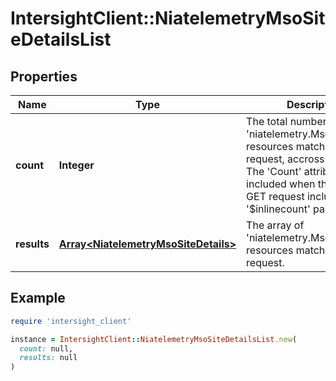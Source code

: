 # IntersightClient::NiatelemetryMsoSiteDetailsList

## Properties

| Name | Type | Description | Notes |
| ---- | ---- | ----------- | ----- |
| **count** | **Integer** | The total number of &#39;niatelemetry.MsoSiteDetails&#39; resources matching the request, accross all pages. The &#39;Count&#39; attribute is included when the HTTP GET request includes the &#39;$inlinecount&#39; parameter. | [optional] |
| **results** | [**Array&lt;NiatelemetryMsoSiteDetails&gt;**](NiatelemetryMsoSiteDetails.md) | The array of &#39;niatelemetry.MsoSiteDetails&#39; resources matching the request. | [optional] |

## Example

```ruby
require 'intersight_client'

instance = IntersightClient::NiatelemetryMsoSiteDetailsList.new(
  count: null,
  results: null
)
```


